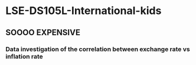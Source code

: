 # LSE-DS105L-International-kids

## SOOOO EXPENSIVE

### Data investigation of the correlation between exchange rate vs inflation rate
